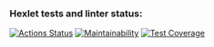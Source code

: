 ### Hexlet tests and linter status:
[![Actions Status](https://github.com/befayer/java-project-78/workflows/hexlet-check/badge.svg)](https://github.com/befayer/java-project-78/actions)
[![Maintainability](https://api.codeclimate.com/v1/badges/020e2629a12824077f7d/maintainability)](https://codeclimate.com/github/befayer/java-project-78/maintainability)
[![Test Coverage](https://api.codeclimate.com/v1/badges/020e2629a12824077f7d/test_coverage)](https://codeclimate.com/github/befayer/java-project-78/test_coverage)